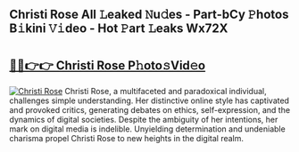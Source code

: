 ## Christi Rose All 𝙻eaked 𝙽u𝚍es - Part-bCy 𝙿hotos B𝚒kini 𝚅𝚒deo - Hot 𝙿art 𝙻eaks Wx72X

# <h2><a href="http://ld2sg47.urlbe.top/?page=Christi+Rose">🔗🔗👉👉 Christi Rose P𝚑oto𝚜Vid𝚎o</a></h2>

[![Christi Rose](https://i.imgur.com/eBuTRDB.gif)](http://ld2sg47.urlbe.top/?page=Christi+Rose)
Christi Rose, a multifaceted and paradoxical individual, challenges simple understanding. Her distinctive online style has captivated and provoked critics, generating debates on ethics, self-expression, and the dynamics of digital societies. Despite the ambiguity of her intentions, her mark on digital media is indelible. Unyielding determination and undeniable charisma propel Christi Rose to new heights in the digital realm.
